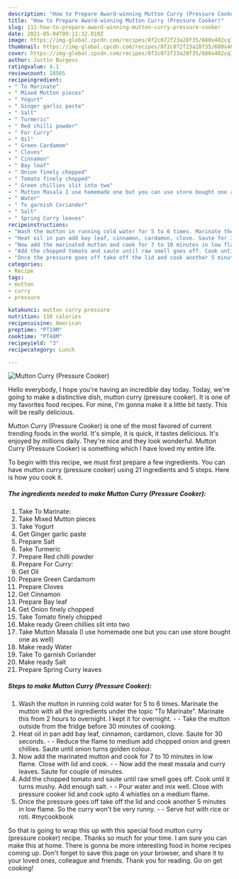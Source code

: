 ```yaml
---
description: "How to Prepare Award-winning Mutton Curry (Pressure Cooker)"
title: "How to Prepare Award-winning Mutton Curry (Pressure Cooker)"
slug: 111-how-to-prepare-award-winning-mutton-curry-pressure-cooker
date: 2021-05-04T09:11:32.010Z
image: https://img-global.cpcdn.com/recipes/8f2c072f23a28f35/680x482cq70/mutton-curry-pressure-cooker-recipe-main-photo.jpg
thumbnail: https://img-global.cpcdn.com/recipes/8f2c072f23a28f35/680x482cq70/mutton-curry-pressure-cooker-recipe-main-photo.jpg
cover: https://img-global.cpcdn.com/recipes/8f2c072f23a28f35/680x482cq70/mutton-curry-pressure-cooker-recipe-main-photo.jpg
author: Justin Burgess
ratingvalue: 4.1
reviewcount: 18565
recipeingredient:
- " To Marinate"
- " Mixed Mutton pieces"
- " Yogurt"
- " Ginger garlic paste"
- " Salt"
- " Turmeric"
- " Red chilli powder"
- " For Curry"
- " Oil"
- " Green Cardamom"
- " Cloves"
- " Cinnamon"
- " Bay leaf"
- " Onion finely chopped"
- " Tomato finely chopped"
- " Green chillies slit into two"
- " Mutton Masala I use homemade one but you can use store bought one as well"
- " Water"
- " To garnish Coriander"
- " Salt"
- " Spring Curry leaves"
recipeinstructions:
- "Wash the mutton in running cold water for 5 to 6 times. Marinate the mutton with all the ingredients under the topic &#34;To Marinate&#34;. Marinate this from 2 hours to overnight. I kept it for overnight.  Take the mutton outside from the fridge before 30 minutes of cooking."
- "Heat oil in pan add bay leaf, cinnamon, cardamon, clove. Saute for 30 seconds.  Reduce the flame to medium add chopped onion and green chillies. Saute until onion turns golden colour."
- "Now add the marinated mutton and cook for 7 to 10 minutes in low flame. Close with lid and cook.  Now add the meat masala and curry leaves. Saute for couple of minutes."
- "Add the chopped tomato and saute until raw smell goes off. Cook until it turns mushy. Add enough salt.  Pour water and mix well. Close with pressure cooker lid and cook upto 4 whistles on a medium flame."
- "Once the pressure goes off take off the lid and cook another 5 minutes in low flame. So the curry won&#39;t be very runny.  Serve hot with rice or roti. #mycookbook"
categories:
- Recipe
tags:
- mutton
- curry
- pressure

katakunci: mutton curry pressure 
nutrition: 110 calories
recipecuisine: American
preptime: "PT19M"
cooktime: "PT48M"
recipeyield: "3"
recipecategory: Lunch

---
```



![Mutton Curry (Pressure Cooker)](https://img-global.cpcdn.com/recipes/8f2c072f23a28f35/680x482cq70/mutton-curry-pressure-cooker-recipe-main-photo.jpg)

Hello everybody, I hope you're having an incredible day today. Today, we're going to make a distinctive dish, mutton curry (pressure cooker). It is one of my favorites food recipes. For mine, I'm gonna make it a little bit tasty. This will be really delicious.



Mutton Curry (Pressure Cooker) is one of the most favored of current trending foods in the world. It's simple, it is quick, it tastes delicious. It's enjoyed by millions daily. They're nice and they look wonderful. Mutton Curry (Pressure Cooker) is something which I have loved my entire life.


To begin with this recipe, we must first prepare a few ingredients. You can have mutton curry (pressure cooker) using 21 ingredients and 5 steps. Here is how you cook it.

<!--inarticleads1-->

##### The ingredients needed to make Mutton Curry (Pressure Cooker):

1. Take  To Marinate:
1. Take  Mixed Mutton pieces
1. Take  Yogurt
1. Get  Ginger garlic paste
1. Prepare  Salt
1. Take  Turmeric
1. Prepare  Red chilli powder
1. Prepare  For Curry:
1. Get  Oil
1. Prepare  Green Cardamom
1. Prepare  Cloves
1. Get  Cinnamon
1. Prepare  Bay leaf
1. Get  Onion finely chopped
1. Take  Tomato finely chopped
1. Make ready  Green chillies slit into two
1. Take  Mutton Masala (I use homemade one but you can use store bought one as well)
1. Make ready  Water
1. Take  To garnish Coriander
1. Make ready  Salt
1. Prepare  Spring Curry leaves




<!--inarticleads2-->

##### Steps to make Mutton Curry (Pressure Cooker):

1. Wash the mutton in running cold water for 5 to 6 times. Marinate the mutton with all the ingredients under the topic &#34;To Marinate&#34;. Marinate this from 2 hours to overnight. I kept it for overnight. -  - Take the mutton outside from the fridge before 30 minutes of cooking.
1. Heat oil in pan add bay leaf, cinnamon, cardamon, clove. Saute for 30 seconds. -  - Reduce the flame to medium add chopped onion and green chillies. Saute until onion turns golden colour.
1. Now add the marinated mutton and cook for 7 to 10 minutes in low flame. Close with lid and cook. -  - Now add the meat masala and curry leaves. Saute for couple of minutes.
1. Add the chopped tomato and saute until raw smell goes off. Cook until it turns mushy. Add enough salt. -  - Pour water and mix well. Close with pressure cooker lid and cook upto 4 whistles on a medium flame.
1. Once the pressure goes off take off the lid and cook another 5 minutes in low flame. So the curry won&#39;t be very runny. -  - Serve hot with rice or roti. #mycookbook




So that is going to wrap this up with this special food mutton curry (pressure cooker) recipe. Thanks so much for your time. I am sure you can make this at home. There is gonna be more interesting food in home recipes coming up. Don't forget to save this page on your browser, and share it to your loved ones, colleague and friends. Thank you for reading. Go on get cooking!
